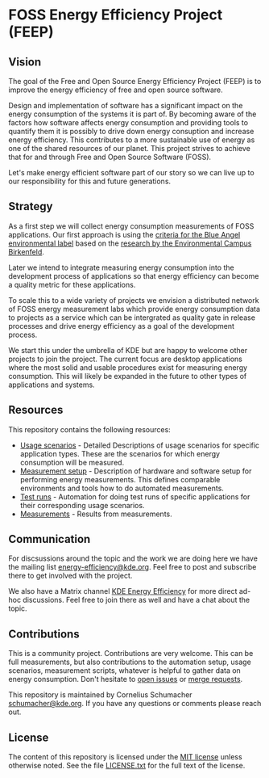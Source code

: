 # FOSS Energy Efficiency Project (FEEP)

## Vision

The goal of the Free and Open Source Energy Efficiency Project (FEEP) is to improve the energy efficiency of free and open source software.

Design and implementation of software has a significant impact on the energy consumption of the systems it is part of. By becoming aware of the factors how software affects energy consumption and providing tools to quantify them it is possibly to drive down energy consuption and increase energy efficiency. This contributes to a more sustainable use of energy as one of the shared resources of our planet. This project strives to achieve that for and through Free and Open Source Software (FOSS).

Let's make energy efficient software part of our story so we can live up to our responsibility for this and future generations.

## Strategy

As a first step we will collect energy consumption measurements of FOSS applications. Our first approach is using the [criteria for the Blue Angel environmental label](https://produktinfo.blauer-engel.de/uploads/criteriafile/en/DE-UZ%20215-202001-en-Criteria-2020-02-13.pdf) based on the [research by the Environmental Campus  Birkenfeld](https://www.umwelt-campus.de/en/research/projekte/green-software-engineering/projects/ufoplan-ssd-2015).

Later we intend to integrate measuring energy consumption into the development process of applications so that energy efficiency can become a quality metric for these applications.

To scale this to a wide variety of projects we envision a distributed network of FOSS energy measurement labs which provide energy consumption data to projects as a service which can be intergrated as quality gate in release processes and drive energy efficiency as a goal of the development process.

We start this under the umbrella of KDE but are happy to welcome other projects to join the project. The current focus are desktop applications where the most solid and usable procedures exist for measuring energy consumption. This will likely be expanded in the future to other types of applications and systems.

## Resources

This repository contains the following resources:

* [Usage scenarios](usage_scenarios) - Detailed Descriptions of usage scenarios for specific application types. These are the scenarios for which energy consumption will be measured.
* [Measurement setup](measurement_setup.md) - Description of hardware and software setup for performing energy measurements. This defines comparable environments and tools how to do automated measurements.
* [Test runs](test_runs) - Automation for doing test runs of specific applications for their corresponding usage scenarios.
* [Measurements](measurements) - Results from measurements.

## Communication

For discsussions around the topic and the work we are doing here we have the mailing list [energy-efficiency@kde.org](https://mail.kde.org/cgi-bin/mailman/listinfo/energy-efficiency). Feel free to post and subscribe there to get involved with the project.

We also have a Matrix channel [KDE Energy Efficiency](https://webchat.kde.org/#/room/#energy-efficiency:kde.org) for more direct ad-hoc discussions. Feel free to join there as well and have a chat about the topic.

## Contributions

This is a community project. Contributions are very welcome. This can be full measurements, but also contributions to the automation setup, usage scenarios, measurement scripts, whatever is helpful to gather data on energy consumption. Don't hesitate to [open issues](https://invent.kde.org/cschumac/feep/-/issues/new) or [merge requests](https://invent.kde.org/cschumac/feep/-/merge_requests/new).

This repository is maintained by Cornelius Schumacher <schumacher@kde.org>. If you have any questions or comments please reach out.

## License

The content of this repository is licensed under the [MIT license](https://opensource.org/licenses/MIT) unless otherwise noted. See the file [LICENSE.txt](LICENSE.txt) for the full text of the license.

